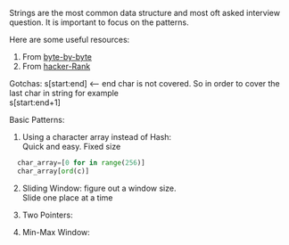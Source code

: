 Strings are the most common data structure and most oft asked interview question. It is important to focus
on the patterns. 

Here are some useful resources:  
 1. From [byte-by-byte](https://www.byte-by-byte.com/strings/)
 1. From [hacker-Rank](https://www.hackerrank.com/challenges/two-strings/topics)

Gotchas:
s[start:end] <-- end char is not covered. So in order to cover the last char in string for example  
s[start:end+1]

Basic Patterns:
1. Using a character array instead of Hash:  
Quick and easy. Fixed size
```python    
  char_array=[0 for in range(256)]  
  char_array[ord(c)]
```  
2. Sliding Window: 
  figure out a window size.  
  Slide one place at a time
  
1. Two Pointers:

1. Min-Max Window:

